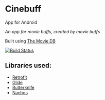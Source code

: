 # Cinebuff
App for Android

_An app for movie buffs, created by movie buffs_

Built using [The Movie DB](https://www.themoviedb.org/)

[![Build Status](https://travis-ci.com/ericcarboni/cinebuff.svg?token=61Ym8kNCNCjeXiMsgThk&branch=dev)](https://travis-ci.com/ericcarboni/cinebuff)

## Libraries used:
* [Retrofit](https://square.github.io/retrofit/)
* [Glide](https://github.com/bumptech/glide)
* [Butterknife](http://jakewharton.github.io/butterknife/)
* [Nachos](https://github.com/hootsuite/nachos)